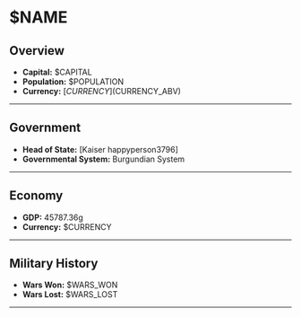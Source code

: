 # $NAME

## Overview

- **Capital:** $CAPITAL
- **Population:** $POPULATION
- **Currency:** [$CURRENCY] ($CURRENCY_ABV)

---

## Government

- **Head of State:** [Kaiser happyperson3796]
- **Governmental System:** Burgundian System

---

## Economy

- **GDP:** 45787.36g
- **Currency:** $CURRENCY

---

## Military History

- **Wars Won:** $WARS_WON
- **Wars Lost:** $WARS_LOST

---

